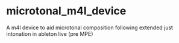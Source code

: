 # microtonal_m4l_device
A m4l device to aid microtonal composition following extended just intonation in ableton live (pre MPE)
